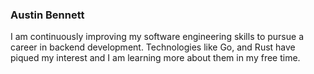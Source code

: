 ### Austin Bennett

I am continuously improving my software engineering skills to pursue a career in backend development. Technologies like Go, and Rust have piqued my interest and I am learning more about them in my free time. 

